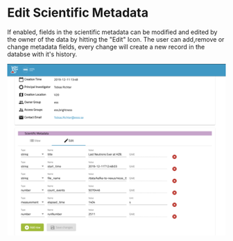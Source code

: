 # Edit Scientific Metadata

If enabled, fields in the scientific metadata can be modified and edited by the owner of the data by hitting the "Edit" Icon. The user can add,remove or change metadata fields, every change will create a new record in the databse with it's history.

![Image edit metadata](img/editMetadata.png)